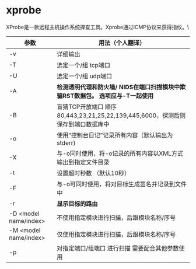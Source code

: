 # xprobe

XProbe是一款远程主机操作系统探查工具。Xprobe通过ICMP协议来获得指纹。\


| 参数                     | 用法（个人翻译）                                                   |
| ---------------------- | ---------------------------------------------------------- |
| -v                     | 详细输出                                                       |
| -T                     | 选定一个/组 tcp端口                                               |
| -U                     | 选定一个/组 udp端口                                               |
| -A                     | **检测透明代理和防火墙/ NIDS在端口扫描模块中欺骗RST数据包。 选项应与-T一起使用**           |
| -B                     | 盲猜TCP开放端口 顺序 80,443,23,21,25,22,139,445,6000，探测后则保存到端口数据库中 |
| -o                     | 使用“控制台日记”记录所有内容（默认输出为stderr)                               |
| -X                     | 与-o同时使用，将-o记录的所有内容以XML方式输出到指定文件目录                          |
| -t                     | 设置超时秒数 （默认10秒）                                             |
| -F                     | 与-o可同时使用，将对目标生成签名并记录到文件中                                   |
| -r                     | **显示目标的路由**                                                |
| -D \<model name/index> | 不使用指定模块进行扫描，后跟模块名称/序号                                      |
| -M \<model name/index> | 仅使用指定模块进行扫描，后跟模块名称/序号                                      |
| -p                     | 对指定端口/组端口 进行扫描 需要配合其他参数使用                                  |
